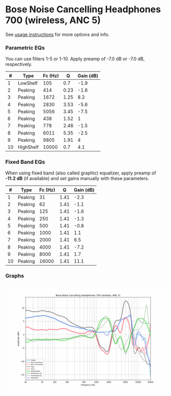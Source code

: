 # Bose Noise Cancelling Headphones 700 (wireless, ANC 5)
See [usage instructions](https://github.com/jaakkopasanen/AutoEq#usage) for more options and info.

### Parametric EQs
You can use filters 1-5 or 1-10. Apply preamp of -7.0 dB or -7.0 dB, respectively.

|   # | Type      |   Fc (Hz) |    Q |   Gain (dB) |
|-----|-----------|-----------|------|-------------|
|   1 | LowShelf  |       105 | 0.7  |        -1.9 |
|   2 | Peaking   |       414 | 0.23 |        -1.6 |
|   3 | Peaking   |      1672 | 1.25 |         8.2 |
|   4 | Peaking   |      2830 | 3.53 |        -5.6 |
|   5 | Peaking   |      5056 | 3.45 |        -7.5 |
|   6 | Peaking   |       438 | 1.52 |         1   |
|   7 | Peaking   |       778 | 2.48 |        -1.5 |
|   8 | Peaking   |      6011 | 5.35 |        -2.5 |
|   9 | Peaking   |      9805 | 1.91 |         4   |
|  10 | HighShelf |     10000 | 0.7  |         4.1 |

### Fixed Band EQs
When using fixed band (also called graphic) equalizer, apply preamp of **-11.2 dB** (if available) and set gains manually with these parameters.

|   # | Type    |   Fc (Hz) |    Q |   Gain (dB) |
|-----|---------|-----------|------|-------------|
|   1 | Peaking |        31 | 1.41 |        -2.3 |
|   2 | Peaking |        62 | 1.41 |        -1.1 |
|   3 | Peaking |       125 | 1.41 |        -1.6 |
|   4 | Peaking |       250 | 1.41 |        -1.3 |
|   5 | Peaking |       500 | 1.41 |        -0.8 |
|   6 | Peaking |      1000 | 1.41 |         1.1 |
|   7 | Peaking |      2000 | 1.41 |         6.5 |
|   8 | Peaking |      4000 | 1.41 |        -7.2 |
|   9 | Peaking |      8000 | 1.41 |         1.7 |
|  10 | Peaking |     16000 | 1.41 |        11.1 |

### Graphs
![](./Bose%20Noise%20Cancelling%20Headphones%20700%20(wireless,%20ANC%205).png)
